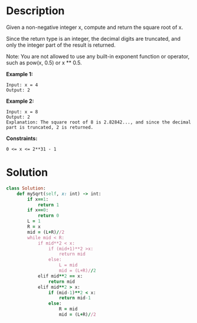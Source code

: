 # Description
Given a non-negative integer x, compute and return the square root of x.

Since the return type is an integer, the decimal digits are truncated, and only the integer part of the result is returned.

Note: You are not allowed to use any built-in exponent function or operator, such as pow(x, 0.5) or x ** 0.5.

**Example 1:**
```
Input: x = 4
Output: 2
```
**Example 2:**
```
Input: x = 8
Output: 2
Explanation: The square root of 8 is 2.82842..., and since the decimal part is truncated, 2 is returned.
```
**Constraints:**
```
0 <= x <= 2**31 - 1
```
# Solution
```ruby
class Solution:
    def mySqrt(self, x: int) -> int:
        if x==1:
            return 1
        if x==0:
            return 0
        L = 1
        R = x
        mid = (L+R)//2
        while mid < R:
            if mid**2 < x:
                if (mid+1)**2 >x:
                    return mid
                else:
                    L = mid
                    mid = (L+R)//2
            elif mid**2 == x:
                return mid
            elif mid**2 > x:
                if (mid-1)**2 < x:
                    return mid-1
                else:
                    R = mid
                    mid = (L+R)//2
```
